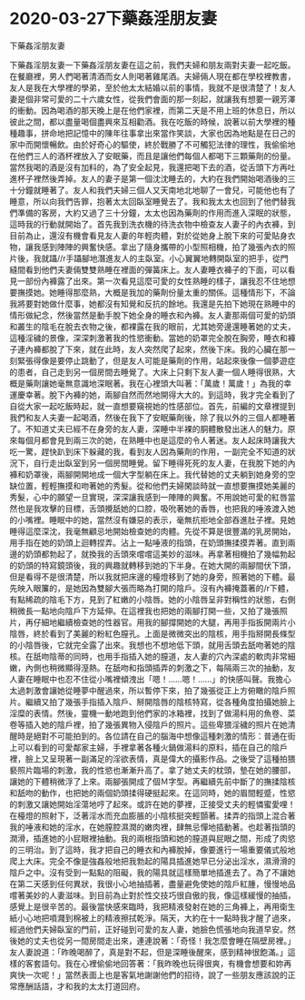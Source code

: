 # 2020-03-27下藥姦淫朋友妻



下藥姦淫朋友妻



下藥姦淫朋友妻一下藥姦淫朋友妻在這之前，我們夫婦和朋友兩對夫妻一起吃飯。在餐廳裡，男人們喝著清酒而女人則喝著雞尾酒。夫婦倆人現在都在學校裡教書，友人是我在大學裡的學弟，至於他太太結婚以前的事情，我就不是很清楚了！友人妻是個非常可愛的二十六歲女性，從我們會面的那一刻起，就讓我有想要一親芳澤的衝動。因為喝酒的那天晚上是在他們家裡，而第二天是不用上班的休息日，所以彼此之間，都以盡量喝個盡興來互相勸酒。我在吃飯的時候，說著以前大學裡的種種趣事，拼命地把記憶中的陳年往事拿出來當作笑談，大家也因為地點是在日己的家中而開懷暢飲。由於好奇心的驅使，終於戰勝了不可觸犯法律的理性，我偷偷地在他們三人的酒杯裡放入了安眠藥，而且是讓他們每個人都喝下三顆藥劑的份量。當然我喝的酒是沒有加料的，為了安全起見，我還把喝下去的酒，從舌頭下方再吐進杯子裡然後弄掉。友人的妻子是第一個沈沈睡去的，大約在我們開始喝酒後的三十分鐘就睡著了。友人和我們夫婦三個人又天南地北地聊了一會兒，可能他也有了睡意，所以向我們告罪，抱著太太回臥室睡覺去了。我和我太太也回到了他們替我們準備的客房，大約又過了三十分鐘，太太也因為藥劑的作用而進入深眠的狀態，這時我的行動就開始了。首先我到洗衣機的待洗衣物中檢查友人妻子的內衣褲，到目前為止，還沒有機會看見友人妻的年輕肉體，對於從她身上脫下來的可愛貼身衣物，讓我感到陣陣的興奮快感。拿出了隨身攜帶的小型照相機，拍了幾張內衣的照片後，我就躡//r手躡腳地潛進友人的主臥室。小心翼翼地轉開臥室的把手，從門縫間看到他們夫妻倆雙雙熟睡在裡面的彈簧床上。友人妻睡衣褲子的下面，可以看見一部份內褲露了出來。第一次看見這麼可愛的女性熟睡的樣子，讓我忍不住地想要撫摸她。她睡得那麼熟，大概是我加的藥劑份量太重的關係。這種情形下，不論我將要對她做什麼事，她都沒有知覺和反抗的餘地。我還是先拍下她現在熟睡中的情形做紀念，然後當然是動手脫下她全身的睡衣和內褲。友人妻那兩個可愛的奶頭和叢生的陰毛在脫去衣物之後，都裸露在我的眼前，尤其她旁邊還睡著她的丈夫，這種淫穢的景像，深深刺激著我的性慾衝動。當她的奶罩完全脫在胸旁，睡衣和褲子連內褲都脫了下來，就在此時，友人突然爬了起來，然後下床。我的心臟在那一刻緊張得像是要停止跳動了，但是友人可能是藥劑的作用，站起來後像一個夢遊症的患者，自己走到另一個房間去睡覺了。大床上只剩下友人妻一個人睡得很熟，大概是藥劑讓她毫無意識地深眠著。我在心裡頭大叫著：「萬歲！萬歲！」為我的幸運慶幸著。脫下內褲的她，兩腳自然而然地開得大大的。到這時，我才完全看到了自從大家一起吃飯時起，就一直想要窺視她的性感部位。首先，前編的文章裡提到我們和友人夫妻一起喝酒，然後在我下了安眠藥劑後，除了我以外的三個人都睡著了。不知道丈夫已經不在身旁的友人妻，深睡中半裸的胴體散發出迷人的魅力。原來每個月都會見到兩三次的她，在熟睡中也是這麼的令人著迷。友人起床時讓我大吃一驚，趕快趴到床下躲藏的我，看到友人因為藥劑的作用，一副完全不知道的狀況下，自行走出臥室到另一個房間睡覺。留下睡得死死的友人妻，在我脫下她的內褲和奶罩後，兩腳開開地成一個大字型躺在床上。我代替她的丈夫躺到她身旁的空缺位置，輕輕撫摸和吻著她的秀髮。從和他們夫婦閑談時就一直想要撫摸她美麗的秀髮，心中的願望一旦實現，深深讓我感到一陣陣的興奮。不用說她可愛的紅唇當然也是我攻擊的目標，舌頭攪舐她的口腔，吸吮著她的香唇，也把我的唾液渡入她的小嘴裡。睡眠中的她，當然沒有嫌惡的表示，毫無抗拒地全部吞進肚子裡。見她睡得這麼深沈，我毫無顧忌地開始檢查她的肉體。先從不算是很豐滿的乳房開始，用手指在她的奶頭上迴轉捏弄。沾上一點唾液的指頭，在奶頭撫揉摸弄著。直到兩邊的奶頭都勃起了，就換我的舌頭來嚐嚐這美妙的滋味。再拿著相機拍了幾幅勃起的奶頭的特寫鏡頭後，我的興趣就轉移到她的下半身。在她大開的兩腳間伏下頭，但是看得不是很清楚，所以我就把床邊的檯燈移到了她的身旁，照著她的下體。最先映入眼簾的，是她因為雙腳大張而略為打開的陰戶。沒有內褲掩蓋著的/r下體，有點稀疏的陰毛下方，見到了紅嫩的小陰唇。她的小陰唇呈非對稱性的狀態，右側稍微長一點地向陰戶下方延伸。在這裡我也把她的兩腳打開一些，又拍了幾張照片，再仔細地繼續檢查她的性器官。用我的腳撐開她的大腿，再用手指扳開兩片小陰唇，終於看到了美麗的粉紅色膣孔。上面是微微突出的陰核，用手指掰開長條型的小陰唇後，它就完全露了出來。我想也不想地低下頭，就用舌頭去舐吻著她的陰核。在舐吻陰蒂的同時，也用手指插入她的膣道，友人妻的穴內深處的軟肉非常細嫩，內側也稍微顯得溼熱。在舐吻和指頭插弄的刺激之下，每隔兩三次的抽動，友人妻在睡眠中也忍不住從小嘴裡傾洩出「嗯！……嗯！……」的快感叫聲。我擔心太過刺激會讓她從睡夢中醒過來，所以暫停下來，拍了幾張從正上方俯瞰的陰戶照片。繼續又拍了幾張手指插入陰戶、掰開陰唇的陰核特寫，從各種角度拍攝她臉上淫糜的表情。然後，靈機一動地跑到他們家的冰箱裡，找到了做湯料用的魚卷、菜卷等插入她的陰戶裡，拍了幾張異物入侵陰戶的照片。這些卑猥淫穢的照片在她清醒時是絕對不可能拍到的。各位請在自己的腦海中想像這種刺激的情形：普通在街上可以看到的可愛鄰家主婦，手裡拿著各種火鍋做湯料的原料，插在自己的陰戶裡，臉上又呈現著一副滿足的淫欲表情，真是偉大的攝影作品。之後受了這種拍猥褻照片臨場的刺激，我的性慾也漸漸升高了。拿了她丈夫的枕頭，墊在她的腰部，讓她的下體稍微浮了上來。兩腳張開成了個Ｍ字型。再繼續先前中斷了的撫揉陰核和舐吻的動作，也把她的兩個奶頭揉得硬挺起來。在這同時，她的眉間輕蹙，性慾的刺激又讓她開始淫蕩地哼了起來。或許在她的夢裡，正接受丈夫的輕憐蜜愛哩！在檯燈的照射下，泛著淫水而充血膨脹的小陰核挺突輕顫著。揉弄的指頭上混合著我的唾液和她的淫水，在她膣腔濕潤的嫩肉裡，肆無忌憚地插動著。也趁著指頭的潤滑，插進她的小屁眼裡抽動。我的兩根指頭和她的膣道與屁眼之間，形成了肉慾的三明治。到了這時，我才把自己的睡衣和內褲脫掉，像要進行一場重要儀式般地爬上大床。完全不像是強姦般地把我勃起的陽具插進她早已分泌出淫水，濕滑滑的陰戶之中。沒有受到一點點的阻礙，我的陽具就這樣簡單地插進去了。為了不讓她在第二天感到任何異狀，我很小心地抽插著，盡量避免使她的陰戶紅腫，慢慢地品嚐著美妙的人妻滋味。到目前為止對於性交技巧很自傲的我，像這樣緩慢的抽插，感覺上是很辛苦的。最後當快感來臨時，我把精液發射在她的三角褲上，再用衛生紙小心地把噴濺到棉被上的精液擦拭乾淨。隔天，大約在十一點時我才醒了過來，經過他們夫婦臥室的門前，正好碰到可愛的友人妻，她臉色慌張地向我道早安。然後她的丈夫也從另一間房間走出來，連連說著：「奇怪！我怎麼會睡在隔壁房裡。」友人妻說道：「昨晚喝醉了，真是對不起，但是深睡後醒來，感到精神很飽滿。」這樣的客套語句。我在心裡偷偷地回答著：「我昨晚也玩得很爽，有機會想要和妳再爽快一次呢！」當然表面上也是客氣地謝謝他們的招待，說了一些朋友應該說的正常應酬話語，才和我的太太打道回府。


